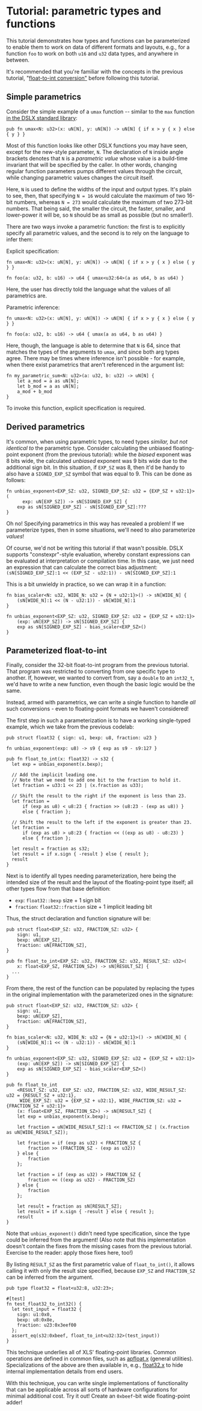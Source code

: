 # Tutorial: parametric types and functions

This tutorial demonstrates how types and functions can be parameterized to
enable them to work on data of different formats and layouts, e.g., for a
function `foo` to work on both `u16` and `u32` data types, and anywhere in
between.

It's recommended that you're familiar with the concepts in the previous
tutorial,
"[float-to-int conversion"](../tutorials/float_to_int.md)
before following this tutorial.

## Simple parametrics

Consider the simple example of a `umax` function -- similar to the `max` function
[in the DSLX standard library](https://github.com/google/xls/tree/main/xls/dslx/stdlib/std.x):

```dslx
pub fn umax<N: u32>(x: uN[N], y: uN[N]) -> uN[N] { if x > y { x } else { y } }
```

Most of this function looks like other DSLX functions you may have seen, except
for the new-style parameter, `N`. The declaration of `N` inside angle brackets
denotes that `N` is a _parametric value_ whose value is a build-time invariant
that will be specified by the caller. In other words, changing regular function
parameters pumps different values through the circuit, while changing parametric
values changes the circuit itself.

Here, `N` is used to define the widths of the input and output types. It's plain
to see, then, that specifying `N = 16` would calculate the maximum of two 16-bit
numbers, whereas `N = 273` would calculate the maximum of two 273-bit numbers.
That being said, the smaller the circuit, the faster, smaller, and lower-power
it will be, so `N` should be as small as possible (but no smaller!).

There are two ways invoke a parametric function: the first is to explicitly
specify all parametric values, and the second is to rely on the language to
infer them:

Explicit specification:

```dslx
fn umax<N: u32>(x: uN[N], y: uN[N]) -> uN[N] { if x > y { x } else { y } }

fn foo(a: u32, b: u16) -> u64 { umax<u32:64>(a as u64, b as u64) }
```

Here, the user has directly told the language what the values of all parametrics
are.

Parametric inference:

```dslx
fn umax<N: u32>(x: uN[N], y: uN[N]) -> uN[N] { if x > y { x } else { y } }

fn foo(a: u32, b: u16) -> u64 { umax(a as u64, b as u64) }
```

Here, though, the language is able to determine that `N` is 64, since that
matches the types of the arguments to `umax`, and since both arg types agree.
There may be times where inference isn't possible - for example, when there
exist parametrics that aren't referenced in the argument list:

```dslx
fn my_parametric_sum<N: u32>(a: u32, b: u32) -> uN[N] {
    let a_mod = a as uN[N];
    let b_mod = a as uN[N];
    a_mod + b_mod
}
```

To invoke this function, explicit specification is required.

## Derived parametrics

It's common, when using parametric types, to need types _similar, but not
identical to_ the parametric type. Consider calculating the unbiased
floating-point exponent (from the previous tutorial): while the _biased_
exponent was 8 bits wide, the calculated _unbiased_ exponent was 9 bits wide due
to the additional sign bit. In this situation, if `EXP_SZ` was 8, then it'd be
handy to also have a `SIGNED_EXP_SZ` symbol that was equal to 9. This can be
done as follows:

```dslx-snippet
fn unbias_exponent<EXP_SZ: u32, SIGNED_EXP_SZ: u32 = {EXP_SZ + u32:1}>(
      exp: uN[EXP_SZ]) -> sN[SIGNED_EXP_SZ] {
    exp as sN[SIGNED_EXP_SZ] - sN[SIGNED_EXP_SZ]:???
}
```

Oh no! Specifying parametrics in this way has revealed a problem! If we
parameterize types, then in some situations, we'll need to also parameterize
*values*!

Of course, we'd not be writing this tutorial if that wasn't possible. DSLX
supports "constexpr"-style evaluation, whereby constant expressions can be
evaluated at interpretation or compilation time. In this case, we just need an
expression that can calculate the correct bias adjustment: `(sN[SIGNED_EXP_SZ]:1
<< (EXP_SZ - u32:1)) - sN[SIGNED_EXP_SZ]:1`

This is a bit unwieldy in practice, so we can wrap it in a function:

```dslx
fn bias_scaler<N: u32, WIDE_N: u32 = {N + u32:1}>() -> sN[WIDE_N] {
    (sN[WIDE_N]:1 << (N - u32:1)) - sN[WIDE_N]:1
}

fn unbias_exponent<EXP_SZ: u32, SIGNED_EXP_SZ: u32 = {EXP_SZ + u32:1}>
    (exp: uN[EXP_SZ]) -> sN[SIGNED_EXP_SZ] {
    exp as sN[SIGNED_EXP_SZ] - bias_scaler<EXP_SZ>()
}
```

## Parameterized float-to-int

Finally, consider the 32-bit float-to-int program from the previous tutorial.
That program was restricted to converting from one specific type to another. If,
however, we wanted to convert from, say a `double` to an `int32_t`, we'd have to
write a new function, even though the basic logic would be the same.

Instead, armed with parametrics, we can write a single function to handle *all*
such conversions - even to floating-point formats we haven't considered!

The first step in such a parameterization is to have a working single-typed
example, which we take from the previous codelab:

```dslx-snippet
pub struct float32 { sign: u1, bexp: u8, fraction: u23 }

fn unbias_exponent(exp: u8) -> s9 { exp as s9 - s9:127 }

pub fn float_to_int(x: float32) -> s32 {
  let exp = unbias_exponent(x.bexp);

  // Add the implicit leading one.
  // Note that we need to add one bit to the fraction to hold it.
  let fraction = u33:1 << 23 | (x.fraction as u33);

  // Shift the result to the right if the exponent is less than 23.
  let fraction =
      if (exp as u8) < u8:23 { fraction >> (u8:23 - (exp as u8)) }
      else { fraction };

  // Shift the result to the left if the exponent is greater than 23.
  let fraction =
      if (exp as u8) > u8:23 { fraction << ((exp as u8) - u8:23) }
      else { fraction };

  let result = fraction as s32;
  let result = if x.sign { -result } else { result };
  result
}
```

Next is to identify all types needing parameterization, here being the intended
size of the result and the layout of the floating-point type itself; all other
types flow from that base definition:

*   `exp`: `float32::bexp` size + 1 sign bit
*   `fraction`: `float32::fraction` size + 1 implicit leading bit

Thus, the struct declaration and function signature will be:

```dslx-snippet
pub struct float<EXP_SZ: u32, FRACTION_SZ: u32> {
    sign: u1,
    bexp: uN[EXP_SZ],
    fraction: uN[FRACTION_SZ],
}

pub fn float_to_int<EXP_SZ: u32, FRACTION_SZ: u32, RESULT_SZ: u32>(
    x: float<EXP_SZ, FRACTION_SZ>) -> sN[RESULT_SZ] {
  ...
}
```

From there, the rest of the function can be populated by replacing the types in
the original implementation with the parameterized ones in the signature:

```dslx
pub struct float<EXP_SZ: u32, FRACTION_SZ: u32> {
    sign: u1,
    bexp: uN[EXP_SZ],
    fraction: uN[FRACTION_SZ],
}

fn bias_scaler<N: u32, WIDE_N: u32 = {N + u32:1}>() -> sN[WIDE_N] {
    (sN[WIDE_N]:1 << (N - u32:1)) - sN[WIDE_N]:1
}

fn unbias_exponent<EXP_SZ: u32, SIGNED_EXP_SZ: u32 = {EXP_SZ + u32:1}>
    (exp: uN[EXP_SZ]) -> sN[SIGNED_EXP_SZ] {
    exp as sN[SIGNED_EXP_SZ] - bias_scaler<EXP_SZ>()
}

pub fn float_to_int
    <RESULT_SZ: u32, EXP_SZ: u32, FRACTION_SZ: u32, WIDE_RESULT_SZ: u32 = {RESULT_SZ + u32:1},
     WIDE_EXP_SZ: u32 = {EXP_SZ + u32:1}, WIDE_FRACTION_SZ: u32 = {FRACTION_SZ + u32:1}>
    (x: float<EXP_SZ, FRACTION_SZ>) -> sN[RESULT_SZ] {
    let exp = unbias_exponent(x.bexp);

    let fraction = uN[WIDE_RESULT_SZ]:1 << FRACTION_SZ | (x.fraction as uN[WIDE_RESULT_SZ]);

    let fraction = if (exp as u32) < FRACTION_SZ {
        fraction >> (FRACTION_SZ - (exp as u32))
    } else {
        fraction
    };

    let fraction = if (exp as u32) > FRACTION_SZ {
        fraction << ((exp as u32) - FRACTION_SZ)
    } else {
        fraction
    };

    let result = fraction as sN[RESULT_SZ];
    let result = if x.sign { -result } else { result };
    result
}
```

Note that `unbias_exponent()` didn't need type specification, since the type
could be inferred from the argument! (Also note that this implementation doesn't
contain the fixes from the missing cases from the previous tutorial. Exercise to
the reader: apply those fixes here, too!)

By listing `RESULT_SZ` as the first parametric value of `float_to_int()`, it
allows calling it with only the result size specified, because `EXP_SZ` and
`FRACTION_SZ` can be inferred from the argument.

```dslx-snippet
pub type float32 = float<u32:8, u32:23>;

#[test]
fn test_float32_to_int32() {
  let test_input = float32 {
    sign: u1:0x0,
    bexp: u8:0x8e,
    fraction: u23:0x3eef00
  };
  assert_eq(s32:0xbeef, float_to_int<u32:32>(test_input))
}
```

This technique underlies all of XLS' floating-point libraries. Common operations
are defined in common files, such as
[apfloat.x](https://github.com/google/xls/tree/main/xls/dslx/stdlib/apfloat.x) (general
utilities). Specializations of the above are then available in, e.g.,
[float32.x](https://github.com/google/xls/tree/main/xls/dslx/stdlib/float32.x) to hide
internal implementation details from end users.

With this technique, you can write single implementations of functionality that
can be applicable across all sorts of hardware configurations for minimal
additional cost. Try it out! Create an `0xbeef`-bit wide floating-point adder!
